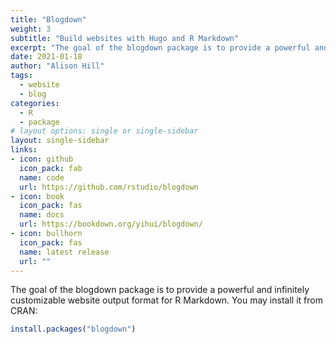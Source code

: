 ```yaml
---
title: "Blogdown"
weight: 3
subtitle: "Build websites with Hugo and R Markdown"
excerpt: "The goal of the blogdown package is to provide a powerful and infinitely customizable website output format for R Markdown."
date: 2021-01-18
author: "Alison Hill"
tags:
  - website
  - blog
categories:
  - R
  - package
# layout options: single or single-sidebar
layout: single-sidebar
links:
- icon: github
  icon_pack: fab
  name: code
  url: https://github.com/rstudio/blogdown
- icon: book
  icon_pack: fas
  name: docs
  url: https://bookdown.org/yihui/blogdown/
- icon: bullhorn
  icon_pack: fas
  name: latest release
  url: ""
---
```


The goal of the blogdown package is to provide a powerful and infinitely customizable website output format for R Markdown. You may install it from CRAN:

```r
install.packages("blogdown")
```
